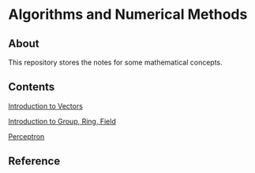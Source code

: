 # Algorithms and Numerical Methods

## About

This repository stores the notes for some mathematical concepts.

## Contents

[Introduction to Vectors](Introduction%20to%20Vectors.ipynb)

[Introduction to Group, Ring, Field](Introduction%20to%20Group,%20Ring,%20Field.ipynb)

[Perceptron](Perceptron.ipynb)

## Reference
